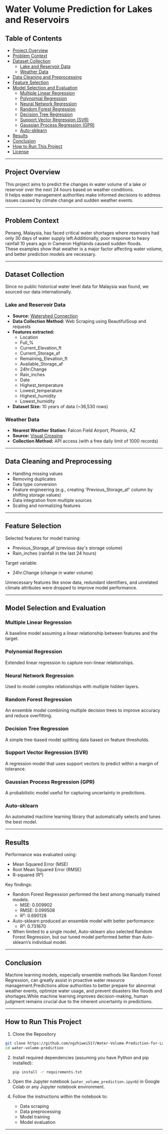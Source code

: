 # Water Volume Prediction for Lakes and Reservoirs

## Table of Contents
- [Project Overview](#project-overview)
- [Problem Context](#problem-context)
- [Dataset Collection](#dataset-collection)
  - [Lake and Reservoir Data](#lake-and-reservoir-data)
  - [Weather Data](#weather-data)
- [Data Cleaning and Preprocessing](#data-cleaning-and-preprocessing)
- [Feature Selection](#feature-selection)
- [Model Selection and Evaluation](#model-selection-and-evaluation)
  - [Multiple Linear Regression](#multiple-linear-regression)
  - [Polynomial Regression](#polynomial-regression)
  - [Neural Network Regression](#neural-network-regression)
  - [Random Forest Regression](#random-forest-regression)
  - [Decision Tree Regression](#decision-tree-regression)
  - [Support Vector Regression (SVR)](#support-vector-regression-svr)
  - [Gaussian Process Regression (GPR)](#gaussian-process-regression-gpr)
  - [Auto-sklearn](#auto-sklearn)
- [Results](#results)
- [Conclusion](#conclusion)
- [How to Run This Project](#how-to-run-this-project)
- [License](#license)

---

## Project Overview
This project aims to predict the changes in water volume of a lake or reservoir over the next 24 hours based on weather conditions.  
It helps water management authorities make informed decisions to address issues caused by climate change and sudden weather events.

---

## Problem Context
Penang, Malaysia, has faced critical water shortages where reservoirs had only 30 days of water supply left.Additionally, poor response to heavy rainfall 10 years ago in Cameron Highlands caused sudden floods.  
These examples show that weather is a major factor affecting water volume, and better prediction models are necessary.

---

## Dataset Collection
Since no public historical water level data for Malaysia was found, we sourced our data internationally.

### Lake and Reservoir Data
- **Source:** [Watershed Connection](https://www.watershedconnection.com/)
- **Data Collection Method:** Web Scraping using BeautifulSoup and requests
- **Features extracted:**
  - Location
  - Full_%
  - Current_Elevation_ft
  - Current_Storage_af
  - Remaining_Elevation_ft
  - Available_Storage_af
  - 24hr.Change
  - Rain_inches
  - Date
  - Highest_temperature
  - Lowest_temperature
  - Highest_humidity
  - Lowest_humidity
- **Dataset Size:** 10 years of data (~36,530 rows)

### Weather Data
- **Nearest Weather Station:** Falcon Field Airport, Phoenix, AZ
- **Source:** [Visual Crossing](https://www.visualcrossing.com/)
- **Collection Method:** API access (with a free daily limit of 1000 records)

---

## Data Cleaning and Preprocessing
- Handling missing values
- Removing duplicates
- Data type conversion
- Feature engineering (e.g., creating 'Previous_Storage_af' column by shifting storage values)
- Data integration from multiple sources
- Scaling and normalizing features

---

## Feature Selection
Selected features for model training:
- Previous_Storage_af (previous day's storage volume)
- Rain_inches (rainfall in the last 24 hours)

Target variable:
- 24hr.Change (change in water volume)

Unnecessary features like snow data, redundant identifiers, and unrelated climate attributes were dropped to improve model performance.

---

## Model Selection and Evaluation

### Multiple Linear Regression
A baseline model assuming a linear relationship between features and the target.

### Polynomial Regression
Extended linear regression to capture non-linear relationships.

### Neural Network Regression
Used to model complex relationships with multiple hidden layers.

### Random Forest Regression
An ensemble model combining multiple decision trees to improve accuracy and reduce overfitting.

### Decision Tree Regression
A simple tree-based model splitting data based on feature thresholds.

### Support Vector Regression (SVR)
A regression model that uses support vectors to predict within a margin of tolerance.

### Gaussian Process Regression (GPR)
A probabilistic model useful for capturing uncertainty in predictions.

### Auto-sklearn
An automated machine learning library that automatically selects and tunes the best model.

---

## Results
Performance was evaluated using:
- Mean Squared Error (MSE)
- Root Mean Squared Error (RMSE)
- R-squared (R²)

Key findings:
- Random Forest Regression performed the best among manually trained models.
  - MSE: 0.009902
  - RMSE: 0.099508
  - R²: 0.690128
- Auto-sklearn produced an ensemble model with better performance:
  - R²: 0.731670
- When limited to a single model, Auto-sklearn also selected Random Forest Regression, but our tuned model performed better than Auto-sklearn’s individual model.

---

## Conclusion
Machine learning models, especially ensemble methods like Random Forest Regression, can greatly assist in proactive water resource management.Predictions allow authorities to better prepare for abnormal weather events, optimize water usage, and prevent disasters like floods and shortages.While machine learning improves decision-making, human judgment remains crucial due to the inherent uncertainty in predictions.

---

## How to Run This Project

1. Clone the Repository
```bash
git clone https://github.com/ngzhiwei517/Water-Volume-Prediction-for-Lakes-and-Reservoirs.git
cd water-volume-prediction

 ```

2. Install required dependencies (assuming you have Python and pip installed):

    ```bash
    pip install -r requirements.txt
    ```
3. Open the Jupyter notebook (`water_volume_prediction.ipynb`) in Google Colab or any Jupyter notebook environment.

4. Follow the instructions within the notebook to:
     - Data scraping
     - Data preprocessing
     - Model training
     - Model evaluation
---
